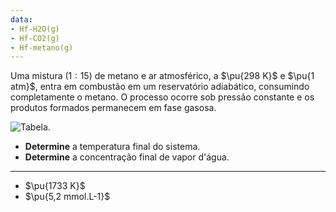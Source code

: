 ```yaml
---
data:
- Hf-H2O(g)
- Hf-CO2(g)
- Hf-metano(g)
---
```

Uma mistura ($1:15$) de metano e ar atmosférico, a $\pu{298 K}$ e $\pu{1 atm}$, entra em combustão em um reservatório adiabático, consumindo completamente o metano. O processo ocorre sob pressão constante e os produtos formados permanecem em fase gasosa.

![Tabela.](2A40-1P.svg)

- **Determine** a temperatura final do sistema.
- **Determine** a concentração final de vapor d'água.

---

- $\pu{1733 K}$
- $\pu{5,2 mmol.L-1}$
